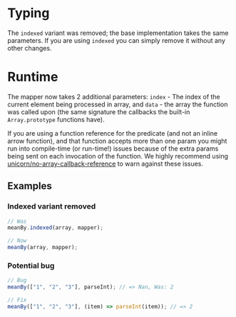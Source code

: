 # Typing

The `indexed` variant was removed; the base implementation takes the same
parameters. If you are using `indexed` you can simply remove it without any
other changes.

# Runtime

The mapper now takes 2 additional parameters: `index` - The index of the current
element being processed in array, and `data` - the array the function was called
upon (the same signature the callbacks the built-in `Array.prototype` functions
have).

If you are using a function reference for the predicate (and not an inline arrow
function), and that function accepts more than one param you might run into
compile-time (or run-time!) issues because of the extra params being sent on
each invocation of the function. We highly recommend using [unicorn/no-array-callback-reference](https://github.com/sindresorhus/eslint-plugin-unicorn/blob/main/docs/rules/no-array-callback-reference.md)
to warn against these issues.

## Examples

### Indexed variant removed

```ts
// Was
meanBy.indexed(array, mapper);

// Now
meanBy(array, mapper);
```

### Potential bug

```ts
// Bug
meanBy(["1", "2", "3"], parseInt); // => Nan, Was: 2

// Fix
meanBy(["1", "2", "3"], (item) => parseInt(item)); // => 2
```
